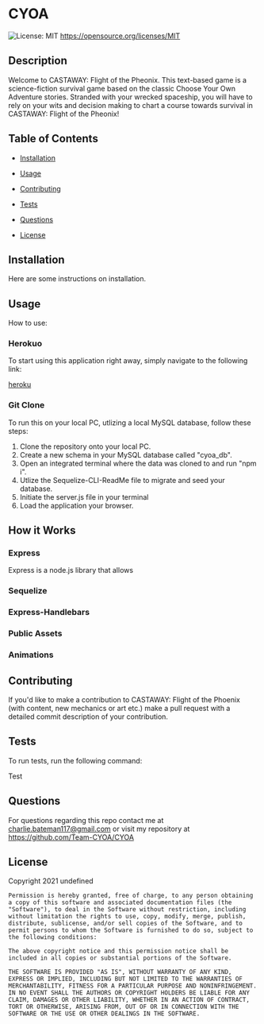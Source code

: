 # CYOA
![License: MIT](https://img.shields.io/badge/License-MIT-yellow.svg)
https://opensource.org/licenses/MIT

## Description

Welcome to CASTAWAY: Flight of the Pheonix. This text-based game is a science-fiction survival game based on the classic Choose Your Own Adventure stories. Stranded with your wrecked spaceship, you will have to rely on your wits and decision making to chart a course towards survival in CASTAWAY: Flight of the Pheonix!
      
## Table of Contents 
      
* [Installation](#installation)
      
* [Usage](#usage)
      
* [Contributing](#contributing)
      
* [Tests](#tests)
      
* [Questions](#questions)

* [License](#license)
      
## Installation

Here are some instructions on installation.
      
## Usage

How to use:

### Herokuo
To start using this application right away, simply navigate to the following link:

[heroku](heroku.com)

### Git Clone
To run this on your local PC, utlizing a local MySQL database, follow these steps:
1. Clone the repository onto your local PC.
2. Create a new schema in your MySQL database called "cyoa_db".
3. Open an integrated terminal where the data was cloned to and run "npm i".
4. Utlize the Sequelize-CLI-ReadMe file to migrate and seed your database.
5. Initiate the server.js file in your terminal
6. Load the application your browser.

## How it Works

### Express
Express is a node.js library that allows 

### Sequelize

### Express-Handlebars

### Public Assets

### Animations

## Contributing

If you'd like to make a contribution to CASTAWAY: Flight of the Phoenix (with content, new mechanics or art etc.) make a pull request with a detailed commit description of your contribution. 
      
## Tests
      
To run tests, run the following command:

Test
      
## Questions

For questions regarding this repo contact me at charlie.bateman117@gmail.com or visit my repository at https://github.com/Team-CYOA/CYOA

## License

Copyright 2021 undefined

    Permission is hereby granted, free of charge, to any person obtaining a copy of this software and associated documentation files (the "Software"), to deal in the Software without restriction, including without limitation the rights to use, copy, modify, merge, publish, distribute, sublicense, and/or sell copies of the Software, and to permit persons to whom the Software is furnished to do so, subject to the following conditions:
    
    The above copyright notice and this permission notice shall be included in all copies or substantial portions of the Software.
    
    THE SOFTWARE IS PROVIDED "AS IS", WITHOUT WARRANTY OF ANY KIND, EXPRESS OR IMPLIED, INCLUDING BUT NOT LIMITED TO THE WARRANTIES OF MERCHANTABILITY, FITNESS FOR A PARTICULAR PURPOSE AND NONINFRINGEMENT. IN NO EVENT SHALL THE AUTHORS OR COPYRIGHT HOLDERS BE LIABLE FOR ANY CLAIM, DAMAGES OR OTHER LIABILITY, WHETHER IN AN ACTION OF CONTRACT, TORT OR OTHERWISE, ARISING FROM, OUT OF OR IN CONNECTION WITH THE SOFTWARE OR THE USE OR OTHER DEALINGS IN THE SOFTWARE.